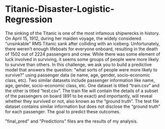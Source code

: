 # Titanic-Disaster-Logistic-Regression

The sinking of the Titanic is one of the most infamous shipwrecks in history. On April 15, 1912,
during her maiden voyage, the widely considered “unsinkable” RMS Titanic sank after colliding
with an iceberg. Unfortunately, there weren’t enough lifeboats for everyone onboard, resulting in
the death of 1502 out of 2224 passengers and crew. While there was some element of luck
involved in surviving, it seems some groups of people were more likely to survive than others. In
this challenge, we ask you to build a predictive model that answers the question: “what sorts of
people were more likely to survive?” using passenger data (ie name, age, gender,
socio-economic class, etc).
Two similar datasets include passenger information like name, age, gender, socio-economic
class, etc. One dataset is titled “train.csv” and the other is titled “test.csv”. The train file will
contain the details of a subset of the passengers on board (891 to be exact) and importantly, will
reveal whether they survived or not, also known as the “ground truth”. The test file dataset
contains similar information but does not disclose the “ground truth” for each passenger. 
The goal to predict these outcomes.

"final_pred" and "Predictions" files are the results of my analysis.

